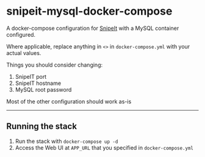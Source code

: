 # snipeit-mysql-docker-compose

A docker-compose configuration for [SnipeIt](https://github.com/snipe/snipe-it) with a MySQL container configured.

Where applicable, replace anything in `<>` in `docker-compose.yml` with your actual values. 

Things you should consider changing:

1. SnipeIT port
2. SnipeIT hostname
3. MySQL root password

Most of the other configuration should work as-is

---

## Running the stack

1. Run the stack with `docker-compose up -d`
2. Access the Web UI at `APP_URL` that you specified in `docker-compose.yml`
